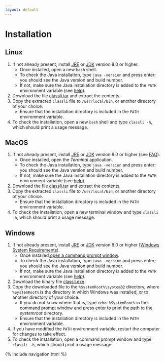 ```yaml
---
layout: default
---
```


# Installation

## Linux

1. If not already present, install [JRE](https://docs.oracle.com/javase/8/docs/technotes/guides/install/linux_jre.html)
or [JDK](https://docs.oracle.com/javase/8/docs/technotes/guides/install/linux_jdk.html) version 8.0 or higher.
    - Once installed, open a new `bash` shell.
    - To check the Java installation, type `java -version` and press enter; you should see the Java version and build number.
    - If not, make sure the Java installation directory is added to the `PATH` environment variable (see
    [help](https://java.com/en/download/help/path.xml)).
1. Download the file [classli.tar](https://quicksilver.host.cs.st-andrews.ac.uk/artifacts/record-classification/classli.tar)
and extract the contents.
1. Copy the extracted `classli` file to `/usr/local/bin`, or another directory of your choice.
    - Ensure that the installation directory is included in the `PATH` environment variable.
1. To check the installation, open a new `bash` shell and type `classli -h`, which should print a usage message.

## MacOS

1. If not already present, install [JRE](https://docs.oracle.com/javase/8/docs/technotes/guides/install/mac_jre.html#CHDGECEB)
or [JDK](https://docs.oracle.com/javase/8/docs/technotes/guides/install/mac_jdk.html) version 8.0 or higher (see
[FAQ](https://docs.oracle.com/javase/8/docs/technotes/guides/install/mac_install_faq.html)).
    - Once installed, open the *Terminal* application.
    - To check the Java installation, type `java -version` and press enter; you should see the Java version and build number.
    - If not, make sure the Java installation directory is added to the `PATH` environment variable (see
    [help](https://java.com/en/download/help/path.xml)).
1. Download the file [classli.tar](https://quicksilver.host.cs.st-andrews.ac.uk/artifacts/record-classification/classli.tar)
and extract the contents.
1. Copy the extracted `classli` file to `/usr/local/bin`, or another directory of your choice.
    - Ensure that the installation directory is included in the `PATH` environment variable.
1. To check the installation, open a new terminal window and type `classli -h`, which should print a usage message.

## Windows

1. If not already present, install [JRE](https://docs.oracle.com/javase/8/docs/technotes/guides/install/windows_jre_install.html#CHDEDHAJ)
or [JDK](https://docs.oracle.com/javase/8/docs/technotes/guides/install/windows_jdk_install.html#CHDEBCCJ) version 8.0 or
higher ([Windows System Requirements](https://docs.oracle.com/javase/8/docs/technotes/guides/install/windows_system_requirements.html)).
    - Once installed,[open a command prompt window](http://windows.microsoft.com/en-gb/windows-vista/open-a-command-prompt-window).
    - To check the Java installation, type `java -version` and press enter; you should see the Java version and build number.
    - If not, make sure the Java installation directory is added to the `PATH` environment variable (see
    [help](https://java.com/en/download/help/path.xml)).
1. Download the binary file [classli.exe](https://quicksilver.host.cs.st-andrews.ac.uk/artifacts/record-classification/classli.exe).
1. Copy the downloaded file to the `%SystemRoot%\system32` directory, where `%SystemRoot%` is the directory in which Windows
was installed, or to another directory of your choice.
    - If you do not know where that is, type `echo %SystemRoot%` in the command prompt window and press enter to print the
    path to the _systemroot_ directory.
    - Ensure that the installation directory is included in the `PATH` environment variable.
1. If you have modified the `PATH` environment variable, restart the computer for changes to take effect.
1. To check the installation, open a command prompt window and type `classli -h`, which should print a usage message.

{% include navigation.html %}
